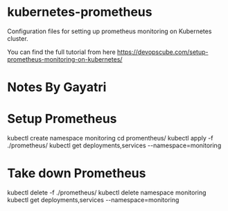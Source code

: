 # kubernetes-prometheus
Configuration files for setting up prometheus monitoring on Kubernetes cluster.

You can find the full tutorial from here https://devopscube.com/setup-prometheus-monitoring-on-kubernetes/


# Notes By Gayatri

# Setup Prometheus
kubectl create namespace monitoring
cd promentheus/
kubectl apply -f ./prometheus/
kubectl get deployments,services --namespace=monitoring

# Take down Prometheus
kubectl delete -f ./prometheus/
kubectl delete namespace monitoring
kubectl get deployments,services --namespace=monitoring
